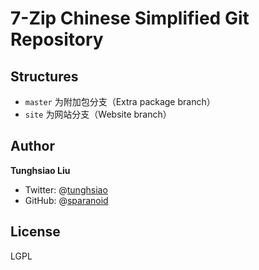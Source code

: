 # 7-Zip Chinese Simplified Git Repository

## Structures

- `master` 为附加包分支（Extra package branch）
- `site` 为网站分支（Website branch）

## Author

**Tunghsiao Liu**

- Twitter: @[tunghsiao](http://twitter.com/tunghsiao)
- GitHub: @[sparanoid](http://github.com/sparanoid)

## License

LGPL